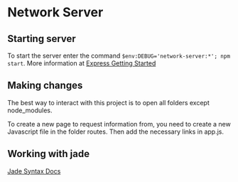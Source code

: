 # Network Server

## Starting server

To start the server enter the command `$env:DEBUG='network-server:*'; npm start`.
More information at [Express Getting Started](https://expressjs.com/en/starter/installing.html)

## Making changes

The best way to interact with this project is to open all folders except node_modules.

To create a new page to request information from, you need to create a new Javascript file in the folder routes. Then add the necessary links in app.js.

## Working with jade

[Jade Syntax Docs](https://naltatis.github.io/jade-syntax-docs/)
